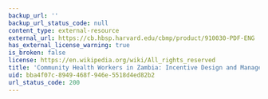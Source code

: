 ```yaml
---
backup_url: ''
backup_url_status_code: null
content_type: external-resource
external_url: https://cb.hbsp.harvard.edu/cbmp/product/910030-PDF-ENG
has_external_license_warning: true
is_broken: false
license: https://en.wikipedia.org/wiki/All_rights_reserved
title: 'Community Health Workers in Zambia: Incentive Design and Management'
uid: bba4f07c-8949-468f-946e-5518d4ed82b2
url_status_code: 200
---
```

